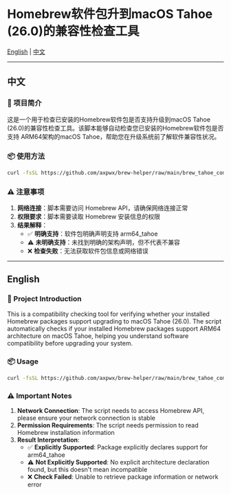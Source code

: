 # Homebrew软件包升到macOS Tahoe (26.0)的兼容性检查工具

[English](#english) | [中文](#中文)

---

## 中文

### 📖 项目简介

这是一个用于检查已安装的Homebrew软件包是否支持升级到macOS Tahoe (26.0)的兼容性检查工具。该脚本能够自动检查您已安装的Homebrew软件包是否支持 ARM64架构的macOS Tahoe，帮助您在升级系统前了解软件兼容性状况。

### 📦 使用方法

```bash
curl -fsSL https://github.com/axpwx/brew-helper/raw/main/brew_tahoe_compat_check.sh | bash
```

### ⚠️ 注意事项

1. **网络连接**：脚本需要访问 Homebrew API，请确保网络连接正常
2. **权限要求**：脚本需要读取 Homebrew 安装信息的权限
3. **结果解释**：
   - ✅ **明确支持**：软件包明确声明支持 arm64_tahoe
   - ⚠️ **未明确支持**：未找到明确的架构声明，但不代表不兼容
   - ❌ **检查失败**：无法获取软件包信息或网络错误

---

## English

### 📖 Project Introduction

This is a compatibility checking tool for verifying whether your installed Homebrew packages support upgrading to macOS Tahoe (26.0). The script automatically checks if your installed Homebrew packages support ARM64 architecture on macOS Tahoe, helping you understand software compatibility before upgrading your system.

### 📦 Usage

```bash
curl -fsSL https://github.com/axpwx/brew-helper/raw/main/brew_tahoe_compat_check.sh | bash
```

### ⚠️ Important Notes

1. **Network Connection**: The script needs to access Homebrew API, please ensure your network connection is stable
2. **Permission Requirements**: The script needs permission to read Homebrew installation information
3. **Result Interpretation**:
   - ✅ **Explicitly Supported**: Package explicitly declares support for arm64_tahoe
   - ⚠️ **Not Explicitly Supported**: No explicit architecture declaration found, but this doesn't mean incompatible
   - ❌ **Check Failed**: Unable to retrieve package information or network error
